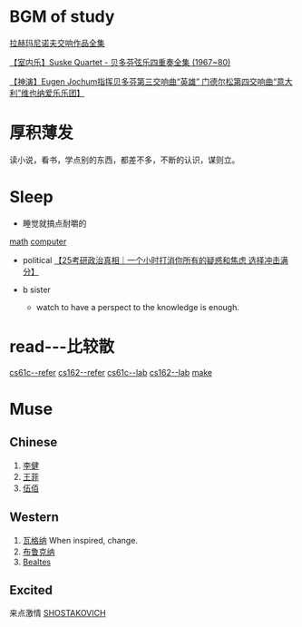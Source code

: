 # BGM of study
[拉赫玛尼诺夫交响作品全集](https://www.bilibili.com/video/BV1sh411Z7oo/?share_source=copy_web&vd_source=c0f224789c5516d8576f3dd9deb8b8df)

[【室内乐】Suske Quartet - 贝多芬弦乐四重奏全集 (1967~80)](https://www.bilibili.com/video/BV1xY4y1g7kD/?share_source=copy_web&vd_source=c0f224789c5516d8576f3dd9deb8b8df)

[【神演】Eugen Jochum指挥贝多芬第三交响曲“英雄” 门德尔松第四交响曲“意大利”维也纳爱乐乐团】]( https://www.bilibili.com/video/BV1as421M7kx/?share_source=copy_web&vd_source=c0f224789c5516d8576f3dd9deb8b8df)
# 厚积薄发
读小说，看书，学点别的东西，都差不多，不断的认识，谋则立。
# Sleep 
* 睡觉就搞点耐嚼的

[math](../../Note_controller/math/reference.md)
[computer](../../Note_controller/408/reference.md)
* political
  [【25考研政治真相｜一个小时打消你所有的疑惑和焦虑 选择冲击满分】]( https://www.bilibili.com/video/BV1RU411f7YQ/?share_source=copy_web&vd_source=c0f224789c5516d8576f3dd9deb8b8df)

* b sister
  * watch to have a perspect to the knowledge is enough.

# read---比较散 
[cs61c--refer](../../Note_controller/computer_science/cs61c/)
[cs162--refer](../../Note_controller/computer_science/cs162_os)
[cs61c--lab](../../Project_note/cs61c/)
[cs162--lab](../../Project_note/cs162/)
[make](https://cs162.org/static/hw/hw-intro/docs/tools/#make)




# Muse
## Chinese
1. [李健](https://www.bilibili.com/video/BV1DW4y1F7TZ)
2. [王菲](https://www.bilibili.com/video/BV1mL411C79T)
3. [伍佰](https://www.bilibili.com/video/BV1wb4y1T71J)
## Western
1. [瓦格纳](https://www.bilibili.com/video/BV1BU4y187ck)
When inspired, change.
2. [布鲁克纳](https://www.bilibili.com/video/BV1ez4y1j71w)
3. [Bealtes](https://www.bilibili.com/video/BV1fJ4m1x7hx)


## Excited
来点激情
[SHOSTAKOVICH](https://www.bilibili.com/video/BV1Hx411W7uj?p=11)